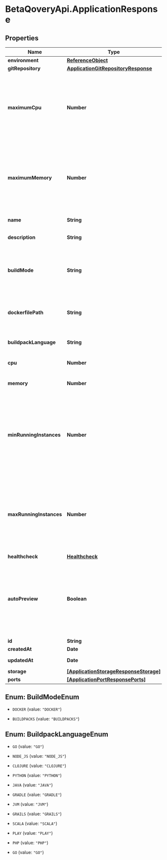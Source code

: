 # BetaQoveryApi.ApplicationResponse

## Properties

Name | Type | Description | Notes
------------ | ------------- | ------------- | -------------
**environment** | [**ReferenceObject**](ReferenceObject.md) |  | [optional] 
**gitRepository** | [**ApplicationGitRepositoryResponse**](ApplicationGitRepositoryResponse.md) |  | [optional] 
**maximumCpu** | **Number** | Maximum cpu that can be allocated to the application based on organization cluster configuration. unit is millicores (m). 1000m &#x3D; 1 cpu | [optional] [default to 250]
**maximumMemory** | **Number** | Maximum memory that can be allocated to the application based on organization cluster configuration. unit is MB. 1024 MB &#x3D; 1GB | [optional] [default to 256]
**name** | **String** | name is case insensitive | [optional] 
**description** | **String** | give a description to this application | [optional] 
**buildMode** | **String** | &#x60;DOCKER&#x60; requires &#x60;dockerfile_path&#x60; &#x60;BUILDPACKS&#x60; does not require any &#x60;dockerfile_path&#x60;  | [optional] [default to &#39;BUILDPACKS&#39;]
**dockerfilePath** | **String** | The path of the associated Dockerfile. Only if you are using build_mode &#x3D; DOCKER | [optional] 
**buildpackLanguage** | **String** | Development language of the application | [optional] 
**cpu** | **Number** | unit is millicores (m). 1000m &#x3D; 1 cpu | [optional] [default to 250]
**memory** | **Number** | unit is MB. 1024 MB &#x3D; 1GB | [optional] [default to 256]
**minRunningInstances** | **Number** | Minimum number of instances running. This resource auto-scale based on the CPU and Memory consumption. Note: 0 means that there is no application running.  | [optional] [default to 1]
**maxRunningInstances** | **Number** | Maximum number of instances running. This resource auto-scale based on the CPU and Memory consumption. Note: -1 means that there is no limit.  | [optional] [default to 1]
**healthcheck** | [**Healthcheck**](Healthcheck.md) |  | [optional] 
**autoPreview** | **Boolean** | Specify if the environment preview option is activated or not for this application. If activated, a preview environment will be automatically cloned at each pull request.  | [optional] [default to true]
**id** | **String** |  | [readonly] 
**createdAt** | **Date** |  | [readonly] 
**updatedAt** | **Date** |  | [optional] [readonly] 
**storage** | [**[ApplicationStorageResponseStorage]**](ApplicationStorageResponseStorage.md) |  | [optional] 
**ports** | [**[ApplicationPortResponsePorts]**](ApplicationPortResponsePorts.md) |  | [optional] 



## Enum: BuildModeEnum


* `DOCKER` (value: `"DOCKER"`)

* `BUILDPACKS` (value: `"BUILDPACKS"`)





## Enum: BuildpackLanguageEnum


* `GO` (value: `"GO"`)

* `NODE_JS` (value: `"NODE_JS"`)

* `CLOJURE` (value: `"CLOJURE"`)

* `PYTHON` (value: `"PYTHON"`)

* `JAVA` (value: `"JAVA"`)

* `GRADLE` (value: `"GRADLE"`)

* `JVM` (value: `"JVM"`)

* `GRAILS` (value: `"GRAILS"`)

* `SCALA` (value: `"SCALA"`)

* `PLAY` (value: `"PLAY"`)

* `PHP` (value: `"PHP"`)

* `GO` (value: `"GO"`)




